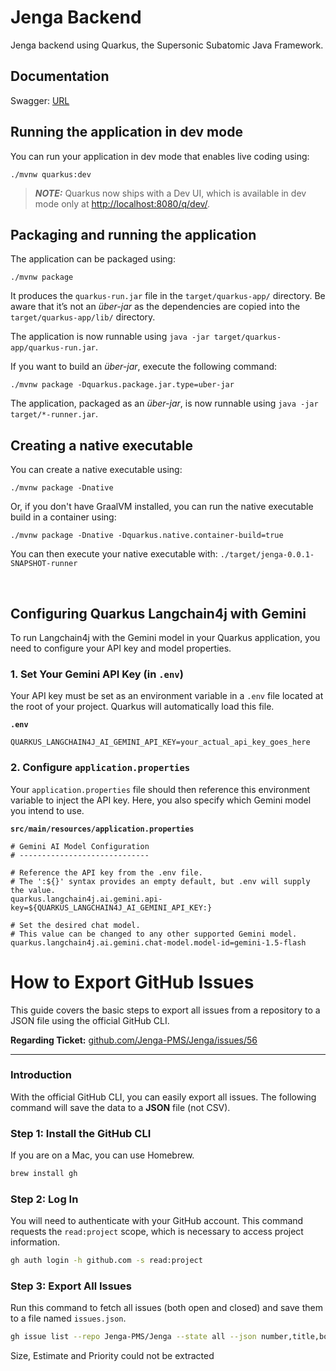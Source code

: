 # Jenga Backend

Jenga backend using Quarkus, the Supersonic Subatomic Java Framework.

## Documentation

Swagger: [URL](http://localhost:8080/swagger)

## Running the application in dev mode

You can run your application in dev mode that enables live coding using:

```shell script
./mvnw quarkus:dev
```

> **_NOTE:_**  Quarkus now ships with a Dev UI, which is available in dev mode only at <http://localhost:8080/q/dev/>.

## Packaging and running the application

The application can be packaged using:

```shell script
./mvnw package
```

It produces the `quarkus-run.jar` file in the `target/quarkus-app/` directory.
Be aware that it’s not an _über-jar_ as the dependencies are copied into the `target/quarkus-app/lib/` directory.

The application is now runnable using `java -jar target/quarkus-app/quarkus-run.jar`.

If you want to build an _über-jar_, execute the following command:

```shell script
./mvnw package -Dquarkus.package.jar.type=uber-jar
```

The application, packaged as an _über-jar_, is now runnable using `java -jar target/*-runner.jar`.

## Creating a native executable

You can create a native executable using:

```shell script
./mvnw package -Dnative
```

Or, if you don't have GraalVM installed, you can run the native executable build in a container using:

```shell script
./mvnw package -Dnative -Dquarkus.native.container-build=true
```

You can then execute your native executable with: `./target/jenga-0.0.1-SNAPSHOT-runner`

<br>

## Configuring Quarkus Langchain4j with Gemini

To run Langchain4j with the Gemini model in your Quarkus application, you need to configure your API key and model properties.

### 1\. Set Your Gemini API Key (in `.env`)

Your API key must be set as an environment variable in a `.env` file located at the root of your project. Quarkus will automatically load this file.

**`.env`**

```dotenv
QUARKUS_LANGCHAIN4J_AI_GEMINI_API_KEY=your_actual_api_key_goes_here
```

### 2\. Configure `application.properties`

Your `application.properties` file should then reference this environment variable to inject the API key. Here, you also specify which Gemini model you intend to use.

**`src/main/resources/application.properties`**

```properties
# Gemini AI Model Configuration
# -----------------------------

# Reference the API key from the .env file.
# The ':${}' syntax provides an empty default, but .env will supply the value.
quarkus.langchain4j.ai.gemini.api-key=${QUARKUS_LANGCHAIN4J_AI_GEMINI_API_KEY:}

# Set the desired chat model.
# This value can be changed to any other supported Gemini model.
quarkus.langchain4j.ai.gemini.chat-model.model-id=gemini-1.5-flash
```

# How to Export GitHub Issues

This guide covers the basic steps to export all issues from a repository to a JSON file using the official GitHub CLI.

**Regarding Ticket:** [github.com/Jenga-PMS/Jenga/issues/56](https://github.com/Jenga-PMS/Jenga/issues/56)

---

### Introduction

With the official GitHub CLI, you can easily export all issues. The following command will save the data to a **JSON** file (not CSV).

### Step 1: Install the GitHub CLI

If you are on a Mac, you can use Homebrew.

```bash
brew install gh
```

### Step 2: Log In

You will need to authenticate with your GitHub account. This command requests the `read:project` scope, which is necessary to access project information.

```bash
gh auth login -h github.com -s read:project
```

### Step 3: Export All Issues

Run this command to fetch all issues (both open and closed) and save them to a file named `issues.json`.

```bash
gh issue list --repo Jenga-PMS/Jenga --state all --json number,title,body,state,assignees,labels,milestone,comments,createdAt,updatedAt,projectItems > all-issues.json
```

Size, Estimate and Priority could not be extracted